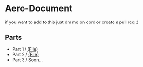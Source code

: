 # Aero-Document

if you want to add to this just dm me on cord or create a pull req :)

## Parts
- Part 1 / [(File)](https://github.com/leaks995/Aero-Document/blob/main/Part%201.md)
- Part 2 / [(File)](https://github.com/leaks995/Aero-Document/blob/main/Part%202.md)
- Part 3 / Soon...
